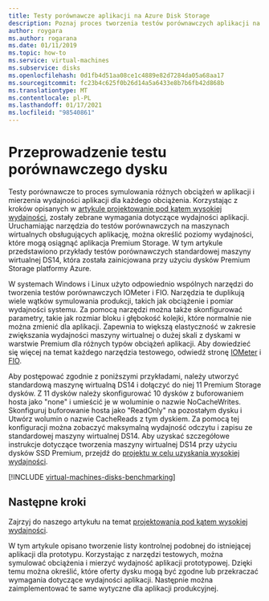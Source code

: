 ```yaml
---
title: Testy porównawcze aplikacji na Azure Disk Storage
description: Poznaj proces tworzenia testów porównawczych aplikacji na platformie Azure.
author: roygara
ms.author: rogarana
ms.date: 01/11/2019
ms.topic: how-to
ms.service: virtual-machines
ms.subservice: disks
ms.openlocfilehash: 0d1fb4d51aa08ce1c4889e82d7284da05a68aa17
ms.sourcegitcommit: fc23b4c625f0b26d14a5a6433e8b7b6fb42d868b
ms.translationtype: MT
ms.contentlocale: pl-PL
ms.lasthandoff: 01/17/2021
ms.locfileid: "98540861"
---
```

# <a name="benchmarking-a-disk"></a>Przeprowadzenie testu porównawczego dysku

Testy porównawcze to proces symulowania różnych obciążeń w aplikacji i mierzenia wydajności aplikacji dla każdego obciążenia. Korzystając z kroków opisanych w [artykule projektowanie pod kątem wysokiej wydajności](premium-storage-performance.md), zostały zebrane wymagania dotyczące wydajności aplikacji. Uruchamiając narzędzia do testów porównawczych na maszynach wirtualnych obsługujących aplikację, można określić poziomy wydajności, które mogą osiągnąć aplikacja Premium Storage. W tym artykule przedstawiono przykłady testów porównawczych standardowej maszyny wirtualnej DS14, która została zainicjowana przy użyciu dysków Premium Storage platformy Azure.

W systemach Windows i Linux użyto odpowiednio wspólnych narzędzi do tworzenia testów porównawczych IOMeter i FIO. Narzędzia te duplikują wiele wątków symulowania produkcji, takich jak obciążenie i pomiar wydajności systemu. Za pomocą narzędzi można także skonfigurować parametry, takie jak rozmiar bloku i głębokość kolejki, które normalnie nie można zmienić dla aplikacji. Zapewnia to większą elastyczność w zakresie zwiększania wydajności maszyny wirtualnej o dużej skali z dyskami w warstwie Premium dla różnych typów obciążeń aplikacji. Aby dowiedzieć się więcej na temat każdego narzędzia testowego, odwiedź stronę [IOMeter](http://www.iometer.org/) i [FIO](http://freecode.com/projects/fio).

Aby postępować zgodnie z poniższymi przykładami, należy utworzyć standardową maszynę wirtualną DS14 i dołączyć do niej 11 Premium Storage dysków. Z 11 dysków należy skonfigurować 10 dysków z buforowaniem hosta jako "none" i umieścić je w woluminie o nazwie NoCacheWrites. Skonfiguruj buforowanie hosta jako "ReadOnly" na pozostałym dysku i Utwórz wolumin o nazwie CacheReads z tym dyskiem. Za pomocą tej konfiguracji można zobaczyć maksymalną wydajność odczytu i zapisu ze standardowej maszyny wirtualnej DS14. Aby uzyskać szczegółowe instrukcje dotyczące tworzenia maszyny wirtualnej DS14 przy użyciu dysków SSD Premium, przejdź do [projektu w celu uzyskania wysokiej wydajności](premium-storage-performance.md).

[!INCLUDE [virtual-machines-disks-benchmarking](../../includes/virtual-machines-managed-disks-benchmarking.md)]

## <a name="next-steps"></a>Następne kroki

Zajrzyj do naszego artykułu na temat [projektowania pod kątem wysokiej wydajności](premium-storage-performance.md).

W tym artykule opisano tworzenie listy kontrolnej podobnej do istniejącej aplikacji dla prototypu. Korzystając z narzędzi testowych, można symulować obciążenia i mierzyć wydajność aplikacji prototypowej. Dzięki temu można określić, które oferty dysku mogą być zgodne lub przekraczać wymagania dotyczące wydajności aplikacji. Następnie można zaimplementować te same wytyczne dla aplikacji produkcyjnej.